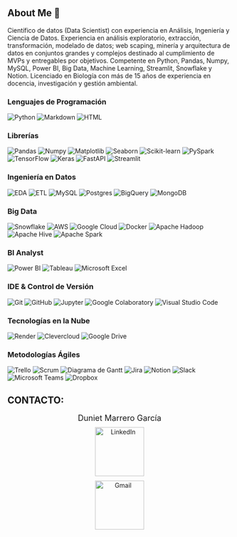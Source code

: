 ## About Me  👋

Científico de datos (Data Scientist) con experiencia en Análisis, Ingeniería y Ciencia de Datos. Experiencia en análisis exploratorio, extracción, transformación, modelado de datos; web scaping, minería y arquitectura de datos en conjuntos grandes y complejos destinado al cumplimiento de MVPs y entregables por objetivos. Competente en Python, Pandas, Numpy, MySQL, Power BI, Big Data, Machine Learning, Streamlit, Snowflake y Notion. Licenciado en Biología con más de 15 años de experiencia en docencia, investigación y gestión ambiental.

### Lenguajes de Programación
![Python](https://img.shields.io/badge/Python-3776AB?style=for-the-badge&logo=python&logoColor=white) ![Markdown](https://img.shields.io/badge/Markdown-000000?style=for-the-badge&logo=markdown&logoColor=white) ![HTML](https://img.shields.io/badge/HTML5-E34F26?style=for-the-badge&logo=html5&logoColor=white)

### Librerías
![Pandas](https://img.shields.io/badge/Pandas-150458?style=for-the-badge&logo=pandas&logoColor=white) ![Numpy](https://img.shields.io/badge/Numpy-013243?style=for-the-badge&logo=numpy&logoColor=white) ![Matplotlib](https://img.shields.io/badge/Matplotlib-11557C?style=for-the-badge&logo=matplotlib&logoColor=white) ![Seaborn](https://img.shields.io/badge/Seaborn-379F7A?style=for-the-badge&logo=seaborn&logoColor=white) ![Scikit-learn](https://img.shields.io/badge/Scikit--learn-F7931E?style=for-the-badge&logo=scikit-learn&logoColor=white) ![PySpark](https://img.shields.io/badge/PySpark-E25A1C?style=for-the-badge&logo=apache-spark&logoColor=white) ![TensorFlow](https://img.shields.io/badge/TensorFlow-FF6F00?style=for-the-badge&logo=tensorflow&logoColor=white) ![Keras](https://img.shields.io/badge/Keras-D00000?style=for-the-badge&logo=keras&logoColor=white) ![FastAPI](https://img.shields.io/badge/FastAPI-009688?style=for-the-badge&logo=fastapi&logoColor=white) ![Streamlit](https://img.shields.io/badge/Streamlit-FF4B4B?style=for-the-badge&logo=streamlit&logoColor=white)

### Ingeniería en Datos
![EDA](https://img.shields.io/badge/EDA-007ACC?style=for-the-badge&logo=data:image/png;base64,iVBORw0KGgoAAAANSUhEUgAAAA4AAAAOCAIAAACQKrqGAAAAWElEQVR4AWN4dPz5n5+DsX4gyWIo0oMyOZ6nA4DYMDMxMb/A4D0RohDVgCMogCzWAjKIASNYAy6IAI1gCzSAIzqKjDJnZ5d+wXQKHAqOaoDMBDAGcBAAK8gR+ixlMLrAAAAAElFTkSuQmCC) ![ETL](https://img.shields.io/badge/ETL-FF5733?style=for-the-badge&logo=data:image/png;base64,iVBORw0KGgoAAAANSUhEUgAAABIAAAASCAYAAABWzo5XAAAACXBIWXMAAA7EAAAOxAGVKw4bAAABCElEQVQ4jcWTwQnCQAzFf9qgYOIpImLCzcAtNCZA4oiT9MPwgnUHsC3ErIfQYfFhDy1nZy40efvAfgGFBpA9xhz6QcYM16ByB0FsOsYiVE8YdIq2YMfCDpnCpLgP5yYMXMkNpEwzFsE/6CLRE50JWQ9oAqz0+WMQPm5UP4Aqp1EiBZwD8BWQs2Qu6RqqOeI4DKM0iDw9HBuQTEGKMTh7AJzZM8kgygmPKSdE3gMGvAAEeAQJYgAaCChKkNJNuca2RezK8sW+tpEYi02HdRYvhxXO3FyU1SjMgAAAABJRU5ErkJggg==) ![MySQL](https://img.shields.io/badge/MySQL-4479A1?style=for-the-badge&logo=mysql&logoColor=white) ![Postgres](https://img.shields.io/badge/PostgreSQL-336791?style=for-the-badge&logo=postgresql&logoColor=white) ![BigQuery](https://img.shields.io/badge/BigQuery-4285F4?style=for-the-badge&logo=google-cloud&logoColor=white) ![MongoDB](https://img.shields.io/badge/MongoDB-47A248?style=for-the-badge&logo=mongodb&logoColor=white)

### Big Data
![Snowflake](https://img.shields.io/badge/Snowflake-0052CC?style=for-the-badge&logo=snowflake&logoColor=white) ![AWS](https://img.shields.io/badge/AWS-232F3E?style=for-the-badge&logo=amazon-aws&logoColor=white) ![Google Cloud](https://img.shields.io/badge/Google_Cloud-4285F4?style=for-the-badge&logo=google-cloud&logoColor=white) ![Docker](https://img.shields.io/badge/Docker-2496ED?style=for-the-badge&logo=docker&logoColor=white) ![Apache Hadoop](https://img.shields.io/badge/Apache_Hadoop-DF0202?style=for-the-badge&logo=apache&logoColor=white) ![Apache Hive](https://img.shields.io/badge/Apache_Hive-FDEE21?style=for-the-badge&logo=apache&logoColor=white) ![Apache Spark](https://img.shields.io/badge/Apache_Spark-E25A1C?style=for-the-badge&logo=apache-spark&logoColor=white)

### BI Analyst
![Power BI](https://img.shields.io/badge/Power_BI-F2C811?style=for-the-badge&logo=powerbi&logoColor=white) ![Tableau](https://img.shields.io/badge/Tableau-E97627?style=for-the-badge&logo=tableau&logoColor=white) ![Microsoft Excel](https://img.shields.io/badge/Microsoft_Excel-217346?style=for-the-badge&logo=microsoft-excel&logoColor=white)

### IDE & Control de Versión
![Git](https://img.shields.io/badge/Git-F05032?style=for-the-badge&logo=git&logoColor=white) ![GitHub](https://img.shields.io/badge/GitHub-181717?style=for-the-badge&logo=github&logoColor=white) ![Jupyter](https://img.shields.io/badge/Jupyter-F37626?style=for-the-badge&logo=jupyter&logoColor=white) ![Google Colaboratory](https://img.shields.io/badge/Google_Colab-F9AB00?style=for-the-badge&logo=googlecolab&logoColor=white) ![Visual Studio Code](https://img.shields.io/badge/Visual_Studio_Code-007ACC?style=for-the-badge&logo=visual-studio-code&logoColor=white)

### Tecnologías en la Nube
![Render](https://img.shields.io/badge/Render-222222?style=for-the-badge&logo=render&logoColor=white) ![Clevercloud](https://img.shields.io/badge/Clevercloud-007ACC?style=for-the-badge&logo=clever-cloud&logoColor=white) ![Google Drive](https://img.shields.io/badge/Google_Drive-4285F4?style=for-the-badge&logo=google-drive&logoColor=white)

### Metodologías Ágiles
![Trello](https://img.shields.io/badge/Trello-0079BF?style=for-the-badge&logo=trello&logoColor=white) ![Scrum](https://img.shields.io/badge/Scrum-6DB33F?style=for-the-badge&logo=scrum&logoColor=white) ![Diagrama de Gantt](https://img.shields.io/badge/Diagrama_de_Gantt-4285F4?style=for-the-badge&logo=ganttproject&logoColor=white) ![Jira](https://img.shields.io/badge/Jira-0052CC?style=for-the-badge&logo=jira&logoColor=white) ![Notion](https://img.shields.io/badge/Notion-000000?style=for-the-badge&logo=notion&logoColor=white) ![Slack](https://img.shields.io/badge/Slack-4A154B?style=for-the-badge&logo=slack&logoColor=white) ![Microsoft Teams](https://img.shields.io/badge/Microsoft_Teams-6264A7?style=for-the-badge&logo=microsoft-teams&logoColor=white) ![Dropbox](https://img.shields.io/badge/Dropbox-007ee5?style=for-the-badge&logo=dropbox&logoColor=white)

## CONTACTO:

<div style="text-align: center;">
    <div style="font-size: 18px; margin-bottom: 10px;">Duniet Marrero García</div>
    <div>
        <a href="https://www.linkedin.com/in/duniet-marrero-garcia-7a246aa1" target="_blank">
            <img src="https://img.shields.io/badge/linkedin%20-%230077B5.svg?&style=for-the-badge&logo=linkedin&logoColor=white" alt="LinkedIn" style="width: 110px; margin-bottom: 5px;">
        </a>
    </div>
    <div>
        <a href="mailto:dunietmg@gmail.com" target="_blank">
            <img src="https://img.shields.io/badge/gmail%20-%23D14836.svg?&style=for-the-badge&logo=gmail&logoColor=white" alt="Gmail" style="width: 110px; margin-top: 5px;">
        </a>
    </div>
</div>






<!--
**dunietmg/dunietmg** is a ✨ _special_ ✨ repository because its `README.md` (this file) appears on your GitHub profile.

Here are some ideas to get you started:

- 🔭 I’m currently working on ...
- 🌱 I’m currently learning ...
- 👯 I’m looking to collaborate on ...
- 🤔 I’m looking for help with ...
- 💬 Ask me about ...
- 📫 How to reach me: ...
- 😄 Pronouns: ...
- ⚡ Fun fact: ...
-->
